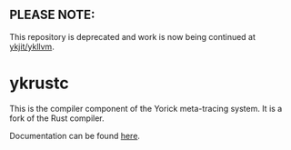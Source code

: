 ## PLEASE NOTE:

This repository is deprecated and work is now being continued at [ykjit/ykllvm](https://github.com/ykjit/ykllvm).

# ykrustc

This is the compiler component of the Yorick meta-tracing system. It is a fork
of the Rust compiler.

Documentation can be found [here](https://softdevteam.github.io/ykdocs/).

